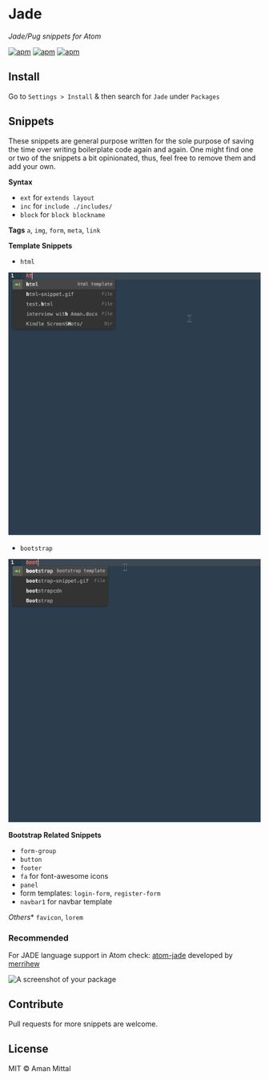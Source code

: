 # Jade

_Jade/Pug snippets for Atom_

[![apm](https://img.shields.io/apm/v/jade.svg?style=flat-square)](https://atom.io/packages/jade)
[![apm](https://img.shields.io/apm/dm/jade.svg?style=flat-square)](https://atom.io/packages/jade)
[![apm](https://img.shields.io/apm/l/jade.svg?style=flat-square)](https://atom.io/packages/jade)

## Install
Go to  `Settings > Install` & then search for `Jade` under `Packages`

## Snippets
These snippets are general purpose written for the sole purpose of saving the time over writing boilerplate code again and again. One might find one or two of the snippets a bit opinionated, thus, feel free to remove them and add your own.

**Syntax**  
- `ext` for `extends layout`
- `inc` for `include ./includes/`
- `block` for `block blockname`

**Tags** `a`, `img`, `form`, `meta`, `link`

**Template Snippets**
- `html`

![Html Snippet](/images/html-snippet.gif)

- `bootstrap`

![Bootstrap Snippet](/images/bootstrap-snippet.gif)

**Bootstrap Related Snippets**
- `form-group`
- `button`
- `footer`
- `fa` for font-awesome icons
- `panel`
- form templates: `login-form`, `register-form`
- `navbar1` for navbar template

*Others** `favicon`, `lorem`

### Recommended

For JADE language support in Atom check: [atom-jade](https://atom.io/packages/atom-jade) developed by [merrihew](https://atom.io/users/merrihew)

![A screenshot of your package](https://f.cloud.github.com/assets/69169/2290250/c35d867a-a017-11e3-86be-cd7c5bf3ff9b.gif)

## Contribute
Pull requests for more snippets are welcome.

## License
MIT © Aman Mittal
